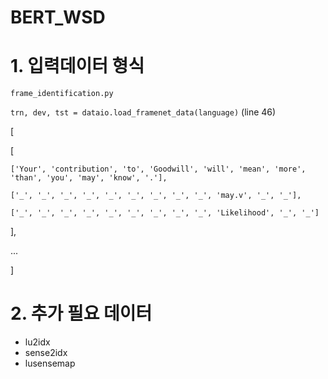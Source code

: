 # BERT_WSD

# 1. 입력데이터 형식
```frame_identification.py```

```trn, dev, tst = dataio.load_framenet_data(language)``` (line 46)

[

  [
  
    ['Your', 'contribution', 'to', 'Goodwill', 'will', 'mean', 'more', 'than', 'you', 'may', 'know', '.'], 
    
    ['_', '_', '_', '_', '_', '_', '_', '_', '_', 'may.v', '_', '_'], 
    
    ['_', '_', '_', '_', '_', '_', '_', '_', '_', 'Likelihood', '_', '_']
    
  ],
  
  ...
  
]

# 2. 추가 필요 데이터
- lu2idx
- sense2idx
- lusensemap

